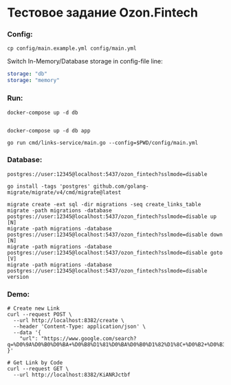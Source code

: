 # Тестовое задание Ozon.Fintech

### Config:

```shell
cp config/main.example.yml config/main.yml
```

Switch In-Memory/Database storage in config-file line:

```yaml
storage: "db"
storage: "memory"
```

### Run:

```shell
docker-compose up -d db


docker-compose up -d db app

go run cmd/links-service/main.go --config=$PWD/config/main.yml
```

### Database:

`postgres://user:12345@localhost:5437/ozon_fintech?sslmode=disable`

```shell
go install -tags 'postgres' github.com/golang-migrate/migrate/v4/cmd/migrate@latest

migrate create -ext sql -dir migrations -seq create_links_table
migrate -path migrations -database postgres://user:12345@localhost:5437/ozon_fintech?sslmode=disable up [N]
migrate -path migrations -database postgres://user:12345@localhost:5437/ozon_fintech?sslmode=disable down [N]
migrate -path migrations -database postgres://user:12345@localhost:5437/ozon_fintech?sslmode=disable goto [V]
migrate -path migrations -database postgres://user:12345@localhost:5437/ozon_fintech?sslmode=disable version
```

### Demo:

```shell
# Create new Link
curl --request POST \
  --url http://localhost:8382/create \
  --header 'Content-Type: application/json' \
  --data '{
	"url": "https://www.google.com/search?q=%D0%9A%D0%B0%D0%BA+%D0%B8%D1%81%D0%BA%D0%B0%D1%82%D1%8C+%D0%B2+%D0%B3%D1%83%D0%B3%D0%BB%D0%B5"
}'

# Get Link by Code
curl --request GET \
  --url http://localhost:8382/KiANRJctbf
```
